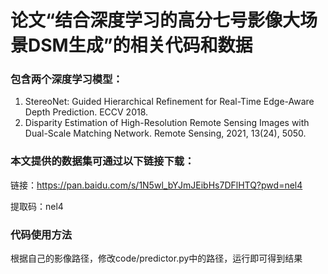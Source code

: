 # 论文“结合深度学习的高分七号影像大场景DSM生成”的相关代码和数据

### 包含两个深度学习模型：
1. StereoNet: Guided Hierarchical Refinement for Real-Time Edge-Aware Depth Prediction. ECCV 2018.
2. Disparity Estimation of High-Resolution Remote Sensing Images with Dual-Scale Matching Network. Remote Sensing, 2021, 13(24), 5050.

### 本文提供的数据集可通过以下链接下载：
链接：https://pan.baidu.com/s/1N5wl_bYJmJEibHs7DFlHTQ?pwd=nel4 

提取码：nel4

### 代码使用方法
根据自己的影像路径，修改code/predictor.py中的路径，运行即可得到结果
